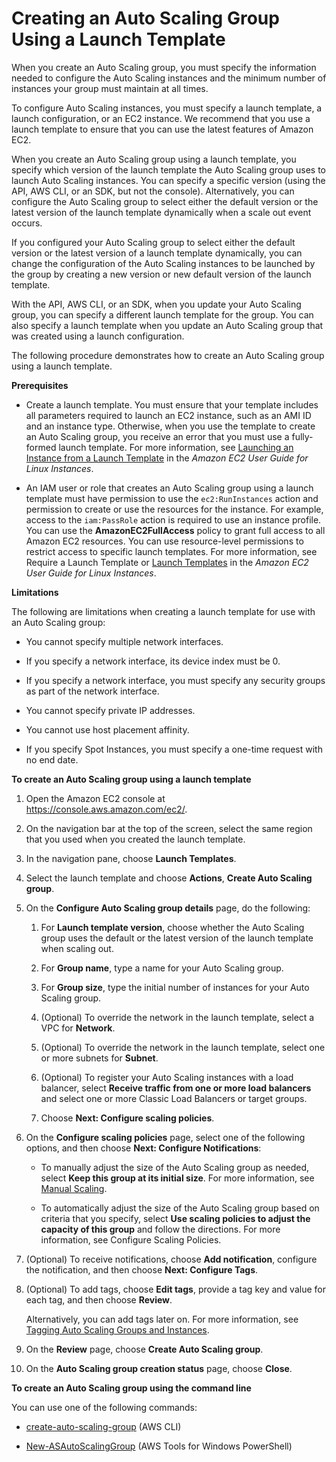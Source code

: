 # Creating an Auto Scaling Group Using a Launch Template<a name="create-asg-launch-template"></a>

When you create an Auto Scaling group, you must specify the information needed to configure the Auto Scaling instances and the minimum number of instances your group must maintain at all times\.

To configure Auto Scaling instances, you must specify a launch template, a launch configuration, or an EC2 instance\. We recommend that you use a launch template to ensure that you can use the latest features of Amazon EC2\.

When you create an Auto Scaling group using a launch template, you specify which version of the launch template the Auto Scaling group uses to launch Auto Scaling instances\. You can specify a specific version \(using the API, AWS CLI, or an SDK, but not the console\)\. Alternatively, you can configure the Auto Scaling group to select either the default version or the latest version of the launch template dynamically when a scale out event occurs\.

If you configured your Auto Scaling group to select either the default version or the latest version of a launch template dynamically, you can change the configuration of the Auto Scaling instances to be launched by the group by creating a new version or new default version of the launch template\.

With the API, AWS CLI, or an SDK, when you update your Auto Scaling group, you can specify a different launch template for the group\. You can also specify a launch template when you update an Auto Scaling group that was created using a launch configuration\.

The following procedure demonstrates how to create an Auto Scaling group using a launch template\.

**Prerequisites**

+ Create a launch template\. You must ensure that your template includes all parameters required to launch an EC2 instance, such as an AMI ID and an instance type\. Otherwise, when you use the template to create an Auto Scaling group, you receive an error that you must use a fully\-formed launch template\. For more information, see [Launching an Instance from a Launch Template](http://docs.aws.amazon.com/AWSEC2/latest/UserGuide/ec2-launch-templates.html) in the *Amazon EC2 User Guide for Linux Instances*\.

+ An IAM user or role that creates an Auto Scaling group using a launch template must have permission to use the `ec2:RunInstances` action and permission to create or use the resources for the instance\. For example, access to the `iam:PassRole` action is required to use an instance profile\. You can use the **AmazonEC2FullAccess** policy to grant full access to all Amazon EC2 resources\. You can use resource\-level permissions to restrict access to specific launch templates\. For more information, see Require a Launch Template or [Launch Templates](http://docs.aws.amazon.com/AWSEC2/latest/UserGuide/ExamplePolicies_EC2.html#iam-example-runinstances-launch-templates) in the *Amazon EC2 User Guide for Linux Instances*\.

**Limitations**

The following are limitations when creating a launch template for use with an Auto Scaling group:

+ You cannot specify multiple network interfaces\.

+ If you specify a network interface, its device index must be 0\.

+ If you specify a network interface, you must specify any security groups as part of the network interface\.

+ You cannot specify private IP addresses\.

+ You cannot use host placement affinity\.

+ If you specify Spot Instances, you must specify a one\-time request with no end date\.

**To create an Auto Scaling group using a launch template**

1. Open the Amazon EC2 console at [https://console\.aws\.amazon\.com/ec2/](https://console.aws.amazon.com/ec2/)\.

1. On the navigation bar at the top of the screen, select the same region that you used when you created the launch template\.

1. In the navigation pane, choose **Launch Templates**\.

1. Select the launch template and choose **Actions**, **Create Auto Scaling group**\.

1. On the **Configure Auto Scaling group details** page, do the following:

   1. For **Launch template version**, choose whether the Auto Scaling group uses the default or the latest version of the launch template when scaling out\.

   1. For **Group name**, type a name for your Auto Scaling group\.

   1. For **Group size**, type the initial number of instances for your Auto Scaling group\.

   1. \(Optional\) To override the network in the launch template, select a VPC for **Network**\.

   1. \(Optional\) To override the network in the launch template, select one or more subnets for **Subnet**\.

   1. \(Optional\) To register your Auto Scaling instances with a load balancer, select **Receive traffic from one or more load balancers** and select one or more Classic Load Balancers or target groups\.

   1. Choose **Next: Configure scaling policies**\.

1. On the **Configure scaling policies** page, select one of the following options, and then choose **Next: Configure Notifications**:

   + To manually adjust the size of the Auto Scaling group as needed, select **Keep this group at its initial size**\. For more information, see [Manual Scaling](as-manual-scaling.md)\.

   + To automatically adjust the size of the Auto Scaling group based on criteria that you specify, select **Use scaling policies to adjust the capacity of this group** and follow the directions\. For more information, see Configure Scaling Policies\.

1. \(Optional\) To receive notifications, choose **Add notification**, configure the notification, and then choose **Next: Configure Tags**\.

1. \(Optional\) To add tags, choose **Edit tags**, provide a tag key and value for each tag, and then choose **Review**\.

   Alternatively, you can add tags later on\. For more information, see [Tagging Auto Scaling Groups and Instances](autoscaling-tagging.md)\.

1. On the **Review** page, choose **Create Auto Scaling group**\.

1. On the **Auto Scaling group creation status** page, choose **Close**\.

**To create an Auto Scaling group using the command line**

You can use one of the following commands:

+ [create\-auto\-scaling\-group](http://docs.aws.amazon.com/cli/latest/reference/autoscaling/create-auto-scaling-group.html) \(AWS CLI\)

+ [New\-ASAutoScalingGroup](http://docs.aws.amazon.com/powershell/latest/reference/items/New-ASAutoScalingGroup.html) \(AWS Tools for Windows PowerShell\)